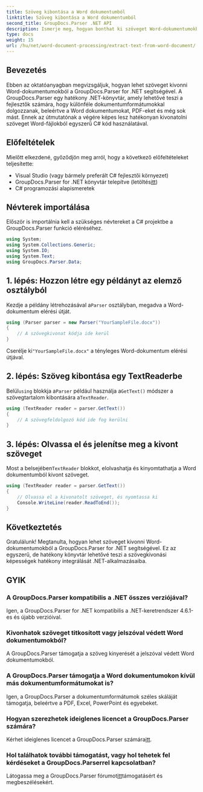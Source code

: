 ```yaml
---
title: Szöveg kibontása a Word dokumentumból
linktitle: Szöveg kibontása a Word dokumentumból
second_title: GroupDocs.Parser .NET API
description: Ismerje meg, hogyan bonthat ki szöveget Word-dokumentumokból a GroupDocs.Parser for .NET segítségével. Lépésről lépésre útmutató kódpéldákkal.
type: docs
weight: 15
url: /hu/net/word-document-processing/extract-text-from-word-document/
---
```

## Bevezetés
Ebben az oktatóanyagban megvizsgáljuk, hogyan lehet szöveget kivonni Word-dokumentumokból a GroupDocs.Parser for .NET segítségével. A GroupDocs.Parser egy hatékony .NET-könyvtár, amely lehetővé teszi a fejlesztők számára, hogy különféle dokumentumformátumokkal dolgozzanak, beleértve a Word dokumentumokat, PDF-eket és még sok mást. Ennek az útmutatónak a végére képes lesz hatékonyan kivonatolni szöveget Word-fájlokból egyszerű C# kód használatával.
## Előfeltételek
Mielőtt elkezdené, győződjön meg arról, hogy a következő előfeltételeket teljesítette:
- Visual Studio (vagy bármely preferált C# fejlesztői környezet)
-  GroupDocs.Parser for .NET könyvtár telepítve (letöltés[itt](https://releases.groupdocs.com/parser/net/))
- C# programozási alapismeretek

## Névterek importálása
Először is importálnia kell a szükséges névtereket a C# projektbe a GroupDocs.Parser funkció eléréséhez.
```csharp
using System;
using System.Collections.Generic;
using System.IO;
using System.Text;
using GroupDocs.Parser.Data;
```
## 1. lépés: Hozzon létre egy példányt az elemző osztályból
 Kezdje a példány létrehozásával a`Parser` osztályban, megadva a Word-dokumentum elérési útját.
```csharp
using (Parser parser = new Parser("YourSampleFile.docx"))
{
    // A szövegkivonat kódja ide kerül
}
```
 Cserélje ki`"YourSampleFile.docx"` a tényleges Word-dokumentum elérési útjával.
## 2. lépés: Szöveg kibontása egy TextReaderbe
 Belül`using` blokkja a`Parser` például használja a`GetText()` módszer a szövegtartalom kibontására a`TextReader`.
```csharp
using (TextReader reader = parser.GetText())
{
    // A szövegfeldolgozó kód ide fog kerülni
}
```
## 3. lépés: Olvassa el és jelenítse meg a kivont szöveget
 Most a belsejében`TextReader` blokkot, elolvashatja és kinyomtathatja a Word dokumentumból kivont szöveget.
```csharp
using (TextReader reader = parser.GetText())
{
    // Olvassa el a kivonatolt szöveget, és nyomtassa ki
    Console.WriteLine(reader.ReadToEnd());
}
```

## Következtetés
Gratulálunk! Megtanulta, hogyan lehet szöveget kivonni Word-dokumentumokból a GroupDocs.Parser for .NET segítségével. Ez az egyszerű, de hatékony könyvtár lehetővé teszi a szövegkivonási képességek hatékony integrálását .NET-alkalmazásaiba.

## GYIK
### A GroupDocs.Parser kompatibilis a .NET összes verziójával?
Igen, a GroupDocs.Parser for .NET kompatibilis a .NET-keretrendszer 4.6.1-es és újabb verzióival.
### Kivonhatok szöveget titkosított vagy jelszóval védett Word dokumentumokból?
A GroupDocs.Parser támogatja a szöveg kinyerését a jelszóval védett Word dokumentumokból.
### A GroupDocs.Parser támogatja a Word dokumentumokon kívül más dokumentumformátumokat is?
Igen, a GroupDocs.Parser a dokumentumformátumok széles skáláját támogatja, beleértve a PDF, Excel, PowerPoint és egyebeket.
### Hogyan szerezhetek ideiglenes licencet a GroupDocs.Parser számára?
 Kérhet ideiglenes licencet a GroupDocs.Parser számára[itt](https://purchase.groupdocs.com/temporary-license/).
### Hol találhatok további támogatást, vagy hol tehetek fel kérdéseket a GroupDocs.Parserrel kapcsolatban?
 Látogassa meg a GroupDocs.Parser fórumot[itt](https://forum.groupdocs.com/c/parser/17)támogatásért és megbeszélésekért.